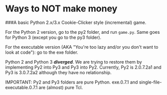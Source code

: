 # Ways to NOT make money
###A basic Python 2.x/3.x Cookie-Clicker style (incremental) game.

For the Python 2 version, go to the py2 folder, and run `game.py`. Same goes for Python 3 (except you go to the py3 folder).

For the executable version (AKA "You're too lazy and/or you don't want to look at code"): go to the exe folder.

Python 2 and Python 3 ***diverged***. We are trying to restore them by implementing Py2 into Py3 and Py3 into Py2. Currently, Py2 is 2.0.7.2a1 and Py3 is 3.0.7.2a2 although they have no relationship.

IMPORTANT: Py2 and Py3 folders are pure Python. exe.0.7.1 and single-file-executable.0.7.1 are (almost) pure Tcl.
